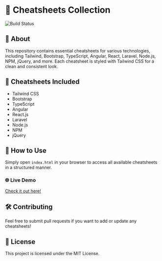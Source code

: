 # 🚀 Cheatsheets Collection

![Build Status](https://img.shields.io/badge/build-passing-brightgreen)

## 📌 About
This repository contains essential cheatsheets for various technologies, including Tailwind, Bootstrap, TypeScript, Angular, React, Laravel, Node.js, NPM, jQuery, and more. Each cheatsheet is styled with Tailwind CSS for a clean and consistent look.

## 📂 Cheatsheets Included
- Tailwind CSS
- Bootstrap
- TypeScript
- Angular
- React.js
- Laravel
- Node.js
- NPM
- jQuery

## 🚀 How to Use
Simply open `index.html` in your browser to access all available cheatsheets in a structured manner.


### 🌐 Live Demo
[Check it out here!](https://cheatsheets2025.netlify.app/)

## 🛠️ Contributing
Feel free to submit pull requests if you want to add or update any cheatsheets!

## 📜 License
This project is licensed under the MIT License.
